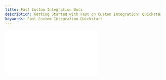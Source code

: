 ```yaml
---
title: Fast Custom Integration Docs
description: Getting Started with Fast on Custom Integration! Quickstart
keywords: Fast Custom Integration Quickstart
---
```


<embed src="/reusables/for-developers/_gather-your-docs.md" />
